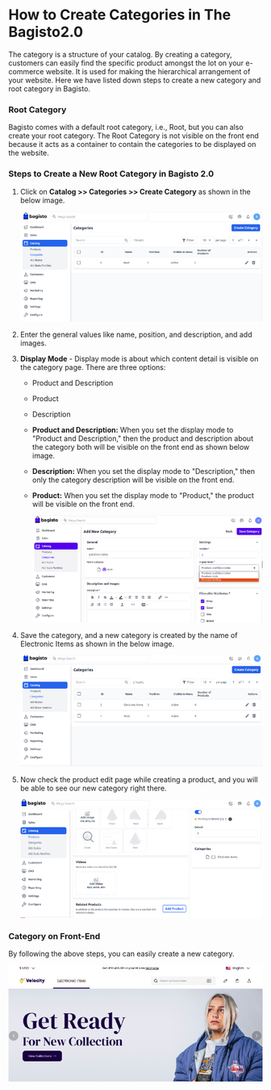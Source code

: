 # How to Create Categories in The Bagisto2.0

The category is a structure of your catalog. By creating a category, customers can easily find the specific product amongst the lot on your e-commerce website. It is used for making the hierarchical arrangement of your website. Here we have listed down steps to create a new category and root category in Bagisto.

### Root Category

Bagisto comes with a default root category, i.e., Root, but you can also create your root category. The Root Category is not visible on the front end because it acts as a container to contain the categories to be displayed on the website.

### Steps to Create a New Root Category in Bagisto 2.0

1. Click on **Catalog >> Categories >> Create Category** as shown in the below image.

   ![Create Category](../../assets/2.0/images/category/create.png)

2. Enter the general values like name, position, and description, and add images.

3. **Display Mode** - Display mode is about which content detail is visible on the category page. There are three options:
   - Product and Description
   - Product
   - Description

   - **Product and Description:** When you set the display mode to "Product and Description," then the product and description about the category both will be visible on the front end as shown below image.



   - **Description:** When you set the display mode to "Description," then only the category description will be visible on the front end.

   - **Product:** When you set the display mode to "Product," the product will be visible on the front end.

      ![Edit Category](../../assets/2.0/images/category/editCategory.png)

4. Save the category, and a new category is created by the name of Electronic Items as shown in the below image.

      ![Category Grid](../../assets/2.0/images/category/categoryGrid.png)

5. Now check the product edit page while creating a product, and you will be able to see our new category right there.

      ![Product Page](../../assets/2.0/images/category/productPage.png)

### Category on Front-End

By following the above steps, you can easily create a new category.

![Output](../../assets/2.0/images/category/output.png)

